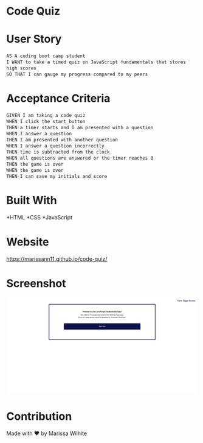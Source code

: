 # Code Quiz

# User Story
```
AS A coding boot camp student
I WANT to take a timed quiz on JavaScript fundamentals that stores high scores
SO THAT I can gauge my progress compared to my peers
```

# Acceptance Criteria
```
GIVEN I am taking a code quiz
WHEN I click the start button
THEN a timer starts and I am presented with a question
WHEN I answer a question
THEN I am presented with another question
WHEN I answer a question incorrectly
THEN time is subtracted from the clock
WHEN all questions are answered or the timer reaches 0
THEN the game is over
WHEN the game is over
THEN I can save my initials and score
```

# Built With

*HTML
*CSS
*JavaScript

# Website

https://marissann11.github.io/code-quiz/

# Screenshot

![ScreenShot](./assets/final-screenshot.png?raw=true "Screenshot")

# Contribution

Made with ♥ by Marissa Wilhite